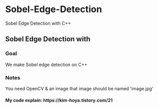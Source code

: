 # Sobel-Edge-Detection
Sobel Edge Detection with C++

**<h2>Sobel Edge Detection with</h2>**
<h3>Goal</h3>
We make Sobel edge detection on C++<br>

<h3>Notes</h3>
  You need OpenCV & an image
  that image should be named 'image.jpg'

<br>
 
<h4>My code explain: https://kim-hoya.tistory.com/21</h4>
